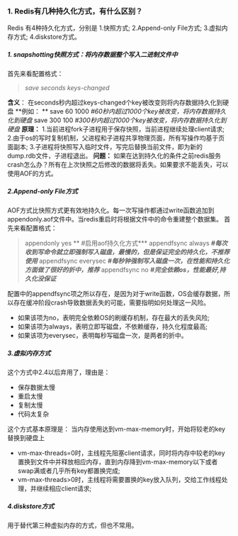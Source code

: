### 1. Redis有几种持久化方式，有什么区别？
Redis 有4种持久化方式，分别是
1.快照方式; 2.Append-only File方式; 3.虚拟内存方式; 4.diskstore方式。
##### 1. snapshotting快照方式：将内存数据整个写入二进制文件中
首先来看配置格式：
>  *save  seconds  keys-changed*

**含义**：
在seconds秒内超过keys-changed个key被改变则将内存数据持久化到硬盘
**例如： **
save 60      1000 *#60秒内超过1000个key被改变，将内存数据持久化到硬盘*
save 300    100  *#300秒内超过1000个key被改变，将内存数据持久化到硬盘*
**原理：**
1.当前进程fork子进程用于保存快照，当前进程继续处理client请求;
2.由于os的写时复制机制，父进程和子进程共享物理页面，所有写操作均基于页面副本;
3.子进程将快照写入临时文件，写完后替换当前文件，即为新的dump.rdb文件，子进程退出。
**问题：** 如果在达到持久化的条件之前redis服务crash怎么办？所有在上次快照之后修改的数据将丢失。如果要求不能丢失，可以使用AOF的方式。

##### 2.Append-only File方式
AOF方式比快照方式更有效地持久化。每一次写操作都通过write函数追加到appendonly.aof文件中。当redis重启时将根据文件中的命令重建整个数据集。
首先来看配置格式：
> appendonly    yes            ** #启用aof持久化方式***
appendfsync always       ***#每次收到写命令就立即强制写入磁盘，最慢的，但是保证完全的持久化，不推荐使用***
appendfsync everysec   ***#每秒钟强制写入磁盘一次，在性能和持久化方面做了很好的折中，推荐***
appendfsync no                ***#完全依赖os，性能最好,持久化没保证***

配置中的appendfsync项之所以存在，是因为对于write函数，OS会缓存数据，所以存在缓冲阶段crash导致数据丢失的可能，需要指明如何处理这一风险。
- 如果该项为no，表明完全依赖OS的刷缓存机制，存在最大的丢失风险;
- 如果该项为always，表明立即写磁盘，不依赖缓存，持久化程度最高;
- 如果该项为everysec，表明每秒写磁盘一次，是两者的折中。

##### 3.虚拟内存方式
这个方式中2.4以后弃用了，理由是：
- 保存数据太慢
- 重启太慢
- 复制太慢
- 代码太复杂

这个方式基本原理是：
当内存使用达到vm-max-memory时，开始将较老的key替换到硬盘上
- vm-max-threads=0时，主线程先阻塞client请求，同时将内存中较老的key置换到文件中并释放相应内存，直到内存降到vm-max-memory以下或者swap满或者几乎所有key都置换完成;
- vm-max-threads>0时，主线程将需要置换的key放入队列，交给工作线程处理，并继续相应client请求;

##### 4.diskstore方式
用于替代第三种虚拟内存的方式，但也不常用。
